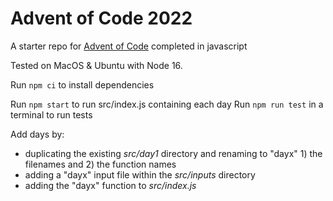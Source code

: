 # Advent of Code 2022

A starter repo for [Advent of Code](https://adventofcode.com/) completed in javascript

Tested on MacOS & Ubuntu with Node 16.

Run `npm ci` to install dependencies

Run `npm start` to run src/index.js containing each day
Run `npm run test` in a terminal to run tests

Add days by:

- duplicating the existing _src/day1_ directory and renaming to "dayx" 1) the filenames and 2) the function names
- adding a "dayx" input file within the _src/inputs_ directory
- adding the "dayx" function to _src/index.js_
